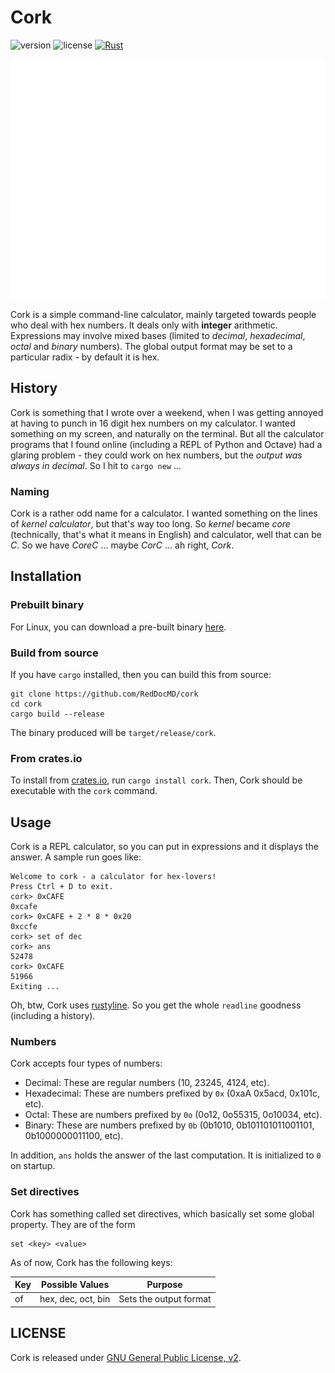 # Cork

![version](https://img.shields.io/crates/v/cork)
![license](https://img.shields.io/crates/l/cork)
[![Rust](https://github.com/RedDocMD/cork/actions/workflows/cargo-test.yml/badge.svg)](https://github.com/RedDocMD/cork/actions/workflows/cargo-test.yml)

![Usage](assets/usage.svg)

Cork is a simple command-line calculator, mainly targeted towards people who deal with hex numbers. It deals only with **integer** arithmetic. Expressions may involve mixed bases (limited to *decimal*, *hexadecimal*, *octal* and *binary* numbers). The global output format may be set to a particular radix - by default it is hex.

## History

Cork is something that I wrote over a weekend, when I was getting annoyed at having to punch in 16 digit hex numbers on my calculator. I wanted something on my screen, and naturally on the terminal. But all the calculator programs that I found online (including a REPL of Python and Octave) had a glaring problem - they could work on hex numbers, but the _output was always in decimal_. So I hit to `cargo new` ... 

### Naming

Cork is a rather odd name for a calculator. I wanted something on the lines of _kernel calculator_, but that's way too long. So *kernel* became *core* (technically, that's what it means in English) and calculator, well that can be *C*. So we have *CoreC* ... maybe *CorC* ... ah right, *Cork*.

## Installation

### Prebuilt binary

For Linux, you can download a pre-built binary [here](https://github.com/RedDocMD/cork/releases/latest).

### Build from source

If you have `cargo` installed, then you can build this from source:

```shell
git clone https://github.com/RedDocMD/cork
cd cork
cargo build --release
```

The binary produced will be `target/release/cork`.

### From crates.io

To install from [crates.io](https://crates.io/crates/cork), run `cargo install cork`. Then, Cork should be executable with the `cork` command.

## Usage

Cork is a REPL calculator, so you can put in expressions and it displays the answer. A sample run goes like:

```
Welcome to cork - a calculator for hex-lovers!
Press Ctrl + D to exit.
cork> 0xCAFE
0xcafe
cork> 0xCAFE + 2 * 8 * 0x20
0xccfe
cork> set of dec
cork> ans
52478
cork> 0xCAFE
51966
Exiting ...

```

Oh, btw, Cork uses [rustyline](https://github.com/kkawakam/rustyline). So you get the whole `readline` goodness (including a history).

### Numbers

Cork accepts four types of numbers:

- Decimal: These are regular numbers (10, 23245, 4124, etc).
- Hexadecimal: These are numbers prefixed by `0x` (0xaA 0x5acd, 0x101c, etc).
- Octal: These are numbers prefixed by `0o` (0o12, 0o55315, 0o10034, etc).
- Binary: These are numbers prefixed by `0b` (0b1010, 0b101101011001101, 0b1000000011100, etc).

In addition, `ans` holds the answer of the last computation. It is initialized to `0` on startup.

### Set directives

Cork has something called set directives, which basically set some global property. They are of the form
```
set <key> <value>
```

As of now, Cork has the following keys:

Key | Possible Values | Purpose
--- | --------------- | --------
of | hex, dec, oct, bin | Sets the output format

## LICENSE

Cork is released under [GNU General Public License, v2](https://github.com/RedDocMD/cork/blob/main/LICENSE).
